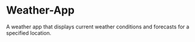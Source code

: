 # Weather-App
A weather app that displays current weather conditions and forecasts for a specified location.
